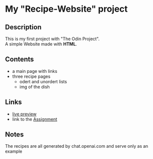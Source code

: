 # My "Recipe-Website" project

## Description

This is my first project with "The Odin Project". <br>
A simple Website made with **HTML**.

## Contents

- a main page with links
- three recipe pages
  - odert and unordert lists
  - img of the dish

## Links

- [live preview](https://bipbopbupdup.github.io/odin-recipes/)
- link to the [Assignment](https://www.theodinproject.com/lessons/foundations-recipes)

## Notes

The recipes are all generated by chat.openai.com and serve only as an example

